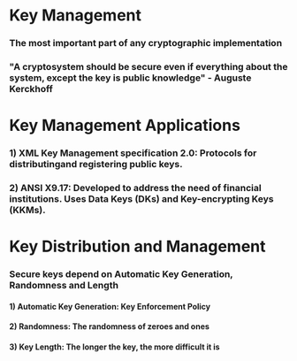 # Key Management

### The most important part of any cryptographic implementation

### "A cryptosystem should be secure even if everything about the system, except the key is public knowledge" - Auguste Kerckhoff

# Key Management Applications

### 1) XML Key Management specification 2.0: Protocols for distributingand registering public keys.

### 2) ANSI X9.17: Developed to address the need of financial institutions. Uses Data Keys (DKs) and Key-encrypting Keys (KKMs).

# Key Distribution and Management

### Secure keys depend on Automatic Key Generation, Randomness and Length

#### 1) Automatic Key Generation: Key Enforcement Policy

#### 2) Randomness: The randomness of zeroes and ones

#### 3) Key Length: The longer the key, the more difficult it is
